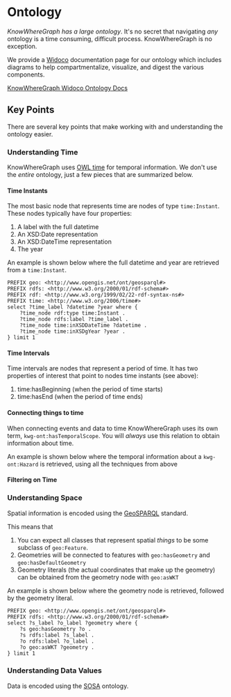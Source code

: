 # Ontology

*KnowWhereGraph has a large ontology*. It's no secret that navigating *any* ontology is a time consuming, difficult process. KnowWhereGraph is no exception.

We provide a [Widoco](https://github.com/dgarijo/Widoco) documentation page for our ontology which includes diagrams to help compartmentalize, visualize, and digest the various components.

[KnowWhereGraph Widoco Ontology Docs](https://stko-kwg.geog.ucsb.edu/lod/ontology)

## Key Points

There are several key points that make working with and understanding the ontology easier.

### Understanding Time

KnowWhereGraph uses [OWL time](https://www.w3.org/TR/owl-time/) for temporal information. We don't use the *entire* ontology, just a few pieces that are summarized below.

#### Time Instants

The most basic node that represents time are nodes of type `time:Instant`. These nodes typically have four properties:

1. A label with the full datetime
2. An XSD:Date representation
3. An XSD:DateTime representation
4. The year

An example is shown below where the full datetime and year are retrieved from a `time:Instant`.

```SPARQL
PREFIX geo: <http://www.opengis.net/ont/geosparql#>
PREFIX rdfs: <http://www.w3.org/2000/01/rdf-schema#>
PREFIX rdf: <http://www.w3.org/1999/02/22-rdf-syntax-ns#>
PREFIX time: <http://www.w3.org/2006/time#>
select ?time_label ?datetime ?year where { 
    ?time_node rdf:type time:Instant .
    ?time_node rdfs:label ?time_label .
    ?time_node time:inXSDDateTime ?datetime .
    ?time_node time:inXSDgYear ?year .
} limit 1

```

#### Time Intervals

Time intervals are nodes that represent a period of time. It has two properties of interest that point to nodes time instants (see above):

1. time:hasBeginning (when the period of time starts)
2. time:hasEnd (when the period of time ends)

#### Connecting things to time

When connecting events and data to time KnowWhereGraph uses its own term, `kwg-ont:hasTemporalScope`. You will *always* use this relation to obtain information about time.

An example is shown below where the temporal information about a `kwg-ont:Hazard` is retrieved, using all the techniques from above

#### Filtering on Time

### Understanding Space

Spatial information is encoded using the [GeoSPARQL](https://www.ogc.org/standard/geosparql/) standard. 

This means that

1. You can expect all classes that represent spatial *things* to be some subclass of `geo:Feature`.
2. Geometries will be connected to features with `geo:hasGeometry` and `geo:hasDefaultGeometry`
3. Geometry literals (the actual coordinates that make up the geometry) can be obtained from the geometry node with `geo:asWKT`

An example is shown below where the geometry node is retrieved, followed by the geometry literal.

```SPARQL
PREFIX geo: <http://www.opengis.net/ont/geosparql#>
PREFIX rdfs: <http://www.w3.org/2000/01/rdf-schema#>
select ?s_label ?o_label ?geometry where { 
    ?s geo:hasGeometry ?o .
    ?s rdfs:label ?s_label .
    ?o rdfs:label ?o_label .
    ?o geo:asWKT ?geometry .
} limit 1
```

### Understanding Data Values

Data is encoded using the [SOSA](https://www.w3.org/TR/vocab-ssn/) ontology.
